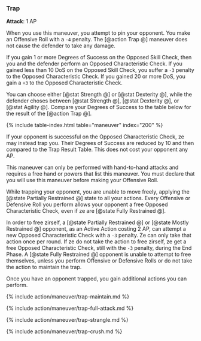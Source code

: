 
### Trap
**Attack**: 1 AP

When you use this maneuver, you attempt to pin your opponent. You make an Offensive Roll with a `-4` penalty. The [@action Trap @] maneuver does not cause the defender to take any damage.

If you gain 1 or more Degrees of Success on the Opposed Skill Check, then you and the defender perform an Opposed Characteristic Check. If you gained less than 10 DoS on the Opposed Skill Check, you suffer a `-3` penalty to the Opposed Characteristic Check. If you gained 20 or more DoS, you gain a `+3` to the Opposed Characteristic Check. 

You can choose either [@stat Strength @] or [@stat Dexterity @], while the defender choses between [@stat Strength @], [@stat Dexterity @], or [@stat Agility @]. Compare your Degrees of Success to the table below for the result of the [@action Trap @].

{% include table-index.html table="maneuver" index="200" %}

If your opponent is successful on the Opposed Characteristic Check, ze may instead trap you. Their Degrees of Success are reduced by 10 and then compared to the Trap Result Table. This does not cost your opponent any AP.

This maneuver can only be performed with hand-to-hand attacks and requires a free hand or powers that list this maneuver. You must declare that you will use this maneuver before making your Offensive Roll.

While trapping your opponent, you are unable to move freely, applying the [@state Partially Restrained @] state to all your actions. Every Offensive or Defensive Roll you perform allows your opponent a free Opposed Characteristic Check, even if ze are [@state Fully Restrained @].

In order to free zirself, a [@state Partially Restrained @] or [@state Mostly Restrained @] opponent, as an Active Action costing 2 AP, can attempt a new Opposed Characteristic Check with a `-3` penalty. Ze can only take that action once per round. If ze do not take the action to free zirself, ze get a free Opposed Characteristic Check, still with the `-3` penalty, during the End Phase. A [@state Fully Restrained @] opponent is unable to attempt to free themselves, unless you perform Offensive or Defensive Rolls or do not take the action to maintain the trap.

Once you have an opponent trapped, you gain additional actions you can perform.

{% include action/maneuver/trap-maintain.md %}

{% include action/maneuver/trap-full-attack.md %}

{% include action/maneuver/trap-strangle.md %}

{% include action/maneuver/trap-crush.md %}